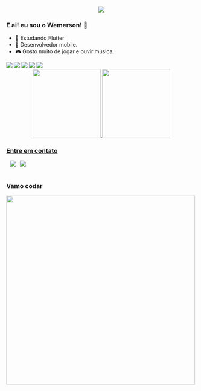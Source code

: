 <h4 align="center">

 <img src="https://github.com/WemersonDamasceno/WemersonDamasceno/assets/37156004/e8db0f77-2f20-49b8-b59f-91ef0cbdc498" />


### E ai! eu sou o Wemerson! 👋

- 🌱 Estudando Flutter
- 🏹 Desenvolvedor mobile.
- 🎮 Gosto muito de jogar e ouvir musica.
 
<div align="">
  <img src="https://img.shields.io/badge/Flutter-%2302569B.svg?style=for-the-badge&logo=Flutter&logoColor=white" />
  <img src="https://img.shields.io/badge/dart-%230175C2.svg?style=for-the-badge&logo=dart&logoColor=white" />
  <img src="https://img.shields.io/badge/firebase-%23039BE5.svg?style=for-the-badge&logo=firebase" />
  <img src="https://img.shields.io/badge/GIT-E44C30?style=for-the-badge&logo=git&logoColor=white" />
  <img src="https://img.shields.io/badge/Jira-0052CC?style=for-the-badge&logo=Jira&logoColor=white" />
</div>

<div align="center">
  <a href="https://github.com/WemersonDamasceno">
  <img height="180em" src="https://github-readme-stats.vercel.app/api?username=WemersonDamasceno&show_icons=true&theme=dracula&include_all_commits=true&count_private=true"/>
  <img height="180em" src="https://github-readme-stats.vercel.app/api/top-langs/?username=WemersonDamasceno&layout=compact&langs_count=7&theme=dracula"/>
</div>
  

 
   ### Entre em contato 
<div style="display: flex; gap:10px;"> <br>
  <a href = "mailto:wemersondamasceno7@gmail.com"><img src="https://img.shields.io/badge/-Gmail-%23333?style=for-the-badge&logo=gmail&logoColor=white" target="_blank"></a>
  <a href="https://www.linkedin.com/in/wemerson-monteiro" target="_blank"><img src="https://img.shields.io/badge/-LinkedIn-%230077B5?style=for-the-badge&logo=linkedin&logoColor=white" target="_blank"></a> 
 </div>
   <br/>
</div>

  
 ### Vamo codar
 <div style="display: inline_block">
  <img src="https://user-images.githubusercontent.com/37156004/139064266-a5ee717e-9578-4aea-9c08-da2e398ce17f.gif" width = "500"/>   
 </div>

